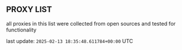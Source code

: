 ## PROXY LIST

all proxies in this list were collected from open sources and tested for functionality

last update: `2025-02-13 18:35:48.611784+00:00` UTC